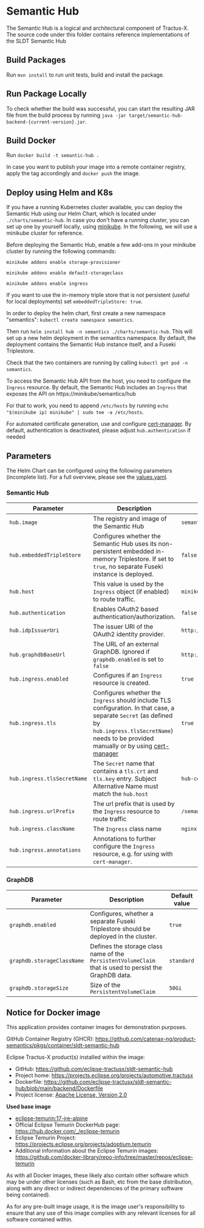 <!--
    Copyright (c) 2021-2022 Robert Bosch Manufacturing Solutions GmbH
    Copyright (c) 2021-2022 Contributors to the Eclipse Foundation

    See the NOTICE file(s) distributed with this work for additional 
    information regarding copyright ownership.
    
    This program and the accompanying materials are made available under the
    terms of the Apache License, Version 2.0 which is available at
    https://www.apache.org/licenses/LICENSE-2.0.
     
    Unless required by applicable law or agreed to in writing, software
    distributed under the License is distributed on an "AS IS" BASIS, WITHOUT
    WARRANTIES OR CONDITIONS OF ANY KIND, either express or implied. See the
    License for the specific language governing permissions and limitations
    under the License.
    
    SPDX-License-Identifier: Apache-2.0
-->

# Semantic Hub
The Semantic Hub is a logical and architectural component of Tractus-X.
The source code under this folder contains reference implementations of the SLDT Semantic Hub

## Build Packages

Run `mvn install` to run unit tests, build and install the package.

## Run Package Locally
To check whether the build was successful, you can start the resulting JAR file from the build process by running `java -jar target/semantic-hub-backend-{current-version}.jar`.

## Build Docker
Run `docker build -t semantic-hub .`

In case you want to publish your image into a remote container registry, apply the tag accordingly and `docker push` the image.

## Deploy using Helm and K8s
If you have a running Kubernetes cluster available, you can deploy the Semantic Hub using our Helm Chart, which is located under `./charts/semantic-hub`.
In case you don't have a running cluster, you can set up one by yourself locally, using [minikube](https://minikube.sigs.k8s.io/docs/start/).
In the following, we will use a minikube cluster for reference.

Before deploying the Semantic Hub, enable a few add-ons in your minikube cluster by running the following commands:

`minikube addons enable storage-provisioner`

`minikube addons enable default-storageclass`

`minikube addons enable ingress`

If you want to use the in-memory triple store that is not persistent (useful for local deployments) set `embeddedTripleStore: true`. 

In order to deploy the helm chart, first create a new namespace "semantics": `kubectl create namespace semantics`.

Then run `helm install hub -n semantics ./charts/semantic-hub`. This will set up a new helm deployment in the semantics namespace. By default, the deployment contains the Semantic Hub instance itself, and a Fuseki Triplestore.

Check that the two containers are running by calling `kubectl get pod -n semantics`.

To access the Semantic Hub API from the host, you need to configure the `Ingress` resource.
By default, the Semantic Hub includes an `Ingress` that exposes the API on https://minikube/semantics/hub

For that to work, you need to append `/etc/hosts` by running `echo "$(minikube ip) minikube" | sudo tee -a /etc/hosts`.

For automated certificate generation, use and configure [cert-manager](https://cert-manager.io/).
By default, authentication is deactivated, please adjust `hub.authentication` if needed

## Parameters
The Helm Chart can be configured using the following parameters (incomplete list). For a full overview, please see the [values.yaml](backend/deployment/semantic-hub/values.yaml).

### Semantic Hub
| Parameter       | Description | Default value       |
| ---             | ---         | ---                 |
| `hub.image`     | The registry and image of the Semantic Hub   | `semantic-hub:latest` |
| `hub.embeddedTripleStore`     | Configures whether the Semantic Hub uses its non-persistent embedded in-memory Triplestore. If set to `true`, no separate Fuseki instance is deployed. | `false` |
| `hub.host`     | This value is used by the `Ingress` object (if enabled) to route traffic.   | `minikube` |
| `hub.authentication`     | Enables OAuth2 based authentication/authorization.   | `false` |
| `hub.idpIssuerUri`     | The issuer URI of the OAuth2 identity provider.   | `http://localhost:8080/auth/realms/catenax` |
| `hub.graphdbBaseUrl`     | The URL of an external GraphDB. Ignored if `graphdb.enabled` is set to `false`   | `http://graphdb:3030` |
| `hub.ingress.enabled`     | Configures if an `Ingress` resource is created.   | `true` |
| `hub.ingress.tls`     | Configures whether the `Ingress` should include TLS configuration. In that case, a separate `Secret` (as defined by `hub.ingress.tlsSecretName`) needs to be provided manually or by using [cert-manager](https://cert-manager.io/)   | `true` |
| `hub.ingress.tlsSecretName`     | The `Secret` name that contains a `tls.crt` and `tls.key` entry. Subject Alternative Name must match the `hub.host`    | `hub-certificate-secret` |
| `hub.ingress.urlPrefix`     | The url prefix that is used by the `Ingress` resource to route traffic  | `/semantics/hub` |
| `hub.ingress.className`     | The `Ingress` class name   | `nginx` |
| `hub.ingress.annotations`     | Annotations to further configure the `Ingress` resource, e.g. for using with `cert-manager`.  |  |

### GraphDB
| Parameter       | Description | Default value       |
| ---             | ---         | ---                 |
| `graphdb.enabled`     | Configures, whether a separate Fuseki Triplestore should be deployed in the cluster.   | `true` |
| `graphdb.storageClassName`     | Defines the storage class name of the `PersistentVolumeClaim` that is used to persist the GraphDB data.  | `standard` |
| `graphdb.storageSize`     | Size of the `PersistentVolumeClaim`  | `50Gi` |

## Notice for Docker image

This application provides container images for demonstration purposes.

GitHub Container Registry (GHCR): https://github.com/catenax-ng/product-semantics/pkgs/container/sldt-semantic-hub

Eclipse Tractus-X product(s) installed within the image:

- GitHub: https://github.com/eclipse-tractusx/sldt-semantic-hub
- Project home: https://projects.eclipse.org/projects/automotive.tractusx
- Dockerfile: https://github.com/eclipse-tractusx/sldt-semantic-hub/blob/main/backend/Dockerfile
- Project license: [Apache License, Version 2.0](https://github.com/eclipse-tractusx/sldt-semantic-hub/blob/main/LICENSE)

**Used base image**
- [eclipse-temurin:17-jre-alpine](https://github.com/adoptium/containers)
- Official Eclipse Temurin DockerHub page: https://hub.docker.com/_/eclipse-temurin  
- Eclipse Temurin Project: https://projects.eclipse.org/projects/adoptium.temurin  
- Additional information about the Eclipse Temurin images: https://github.com/docker-library/repo-info/tree/master/repos/eclipse-temurin

As with all Docker images, these likely also contain other software which may be under other licenses (such as Bash, etc from the base distribution, along with any direct or indirect dependencies of the primary software being contained).

As for any pre-built image usage, it is the image user's responsibility to ensure that any use of this image complies with any relevant licenses for all software contained within.